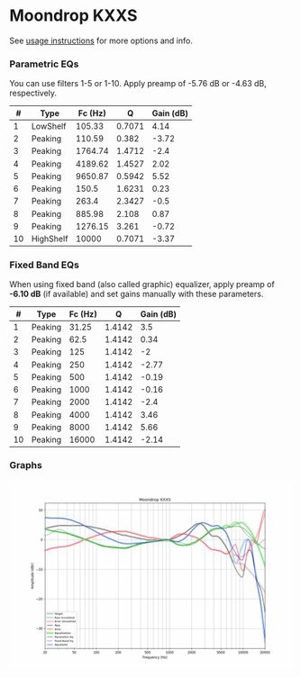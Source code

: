 # Moondrop KXXS
See [usage instructions](https://github.com/jaakkopasanen/AutoEq#usage) for more options and info.

### Parametric EQs
You can use filters 1-5 or 1-10. Apply preamp of -5.76 dB or -4.63 dB, respectively.

|   # | Type      |   Fc (Hz) |      Q |   Gain (dB) |
|-----|-----------|-----------|--------|-------------|
|   1 | LowShelf  |    105.33 | 0.7071 |        4.14 |
|   2 | Peaking   |    110.59 | 0.382  |       -3.72 |
|   3 | Peaking   |   1764.74 | 1.4712 |       -2.4  |
|   4 | Peaking   |   4189.62 | 1.4527 |        2.02 |
|   5 | Peaking   |   9650.87 | 0.5942 |        5.52 |
|   6 | Peaking   |    150.5  | 1.6231 |        0.23 |
|   7 | Peaking   |    263.4  | 2.3427 |       -0.5  |
|   8 | Peaking   |    885.98 | 2.108  |        0.87 |
|   9 | Peaking   |   1276.15 | 3.261  |       -0.72 |
|  10 | HighShelf |  10000    | 0.7071 |       -3.37 |

### Fixed Band EQs
When using fixed band (also called graphic) equalizer, apply preamp of **-6.10 dB** (if available) and set gains manually with these parameters.

|   # | Type    |   Fc (Hz) |      Q |   Gain (dB) |
|-----|---------|-----------|--------|-------------|
|   1 | Peaking |     31.25 | 1.4142 |        3.5  |
|   2 | Peaking |     62.5  | 1.4142 |        0.34 |
|   3 | Peaking |    125    | 1.4142 |       -2    |
|   4 | Peaking |    250    | 1.4142 |       -2.77 |
|   5 | Peaking |    500    | 1.4142 |       -0.19 |
|   6 | Peaking |   1000    | 1.4142 |       -0.16 |
|   7 | Peaking |   2000    | 1.4142 |       -2.4  |
|   8 | Peaking |   4000    | 1.4142 |        3.46 |
|   9 | Peaking |   8000    | 1.4142 |        5.66 |
|  10 | Peaking |  16000    | 1.4142 |       -2.14 |

### Graphs
![](./Moondrop%20KXXS.png)
